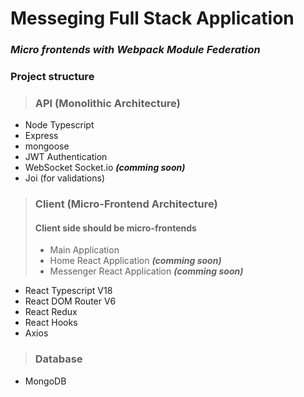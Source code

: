 # Messeging Full Stack Application

### ***Micro frontends with Webpack Module Federation***

### Project structure

> ### **API (Monolithic Architecture)**

- Node Typescript
- Express
- mongoose
- JWT Authentication
- WebSocket Socket.io ***(comming soon)***
- Joi (for validations)

> ### **Client (Micro-Frontend Architecture)**
> #### Client side should be micro-frontends
> - Main Application
> - Home React Application ***(comming soon)***
> - Messenger React Application ***(comming soon)***

- React Typescript V18
- React DOM Router V6
- React Redux
- React Hooks
- Axios

> ### **Database**

- MongoDB